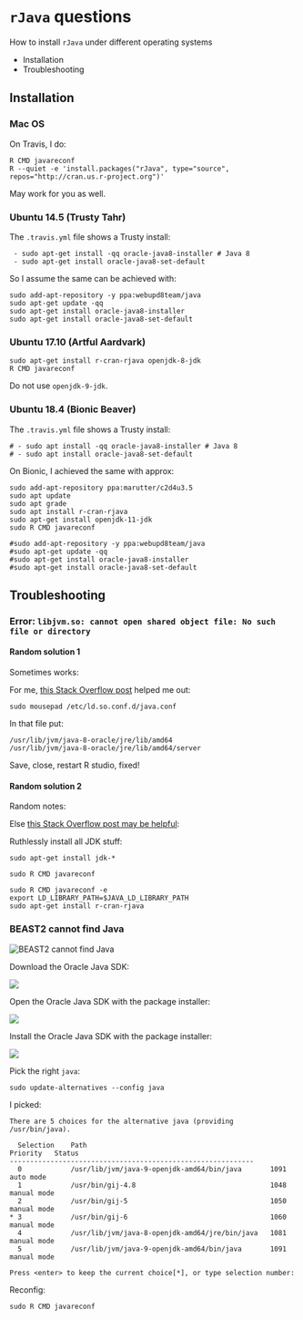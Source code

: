 # `rJava` questions

How to install `rJava` under different operating systems

 * Installation
 * Troubleshooting

## Installation

### Mac OS

On Travis, I do:

```
R CMD javareconf
R --quiet -e 'install.packages("rJava", type="source", repos="http://cran.us.r-project.org")'
```

May work for you as well.

### Ubuntu 14.5 (Trusty Tahr)

The `.travis.yml` file shows a Trusty install:

```
 - sudo apt-get install -qq oracle-java8-installer # Java 8
 - sudo apt-get install oracle-java8-set-default
```



So I assume the same can be achieved with:

```
sudo add-apt-repository -y ppa:webupd8team/java 
sudo apt-get update -qq
sudo apt-get install oracle-java8-installer
sudo apt-get install oracle-java8-set-default
```

### Ubuntu 17.10 (Artful Aardvark)

```
sudo apt-get install r-cran-rjava openjdk-8-jdk
R CMD javareconf
```

Do not use `openjdk-9-jdk`.

### Ubuntu 18.4 (Bionic Beaver)

The `.travis.yml` file shows a Trusty install:

```
# - sudo apt install -qq oracle-java8-installer # Java 8
# - sudo apt install oracle-java8-set-default
```

On Bionic, I achieved the same with approx:

```
sudo add-apt-repository ppa:marutter/c2d4u3.5
sudo apt update
sudo apt grade
sudo apt install r-cran-rjava
sudo apt-get install openjdk-11-jdk
sudo R CMD javareconf
```

```
#sudo add-apt-repository -y ppa:webupd8team/java 
#sudo apt-get update -qq
#sudo apt-get install oracle-java8-installer
#sudo apt-get install oracle-java8-set-default
```


## Troubleshooting

### Error: `libjvm.so: cannot open shared object file: No such file or directory`

#### Random solution 1

Sometimes works:

For me, [this Stack Overflow post](https://stackoverflow.com/a/25932828) helped me out:

```
sudo mousepad /etc/ld.so.conf.d/java.conf
```

In that file put:

```
/usr/lib/jvm/java-8-oracle/jre/lib/amd64
/usr/lib/jvm/java-8-oracle/jre/lib/amd64/server
```

Save, close, restart R studio, fixed!

#### Random solution 2

Random notes:

Else [this Stack Overflow post may be helpful](https://stackoverflow.com/a/43466434):

Ruthlessly install all JDK stuff:

```
sudo apt-get install jdk-*
```

```
sudo R CMD javareconf
```

```
sudo R CMD javareconf -e
export LD_LIBRARY_PATH=$JAVA_LD_LIBRARY_PATH
sudo apt-get install r-cran-rjava
```

### BEAST2 cannot find Java

![BEAST2 cannot find Java](beast_cannot_find_java.png)


Download the Oracle Java SDK:

![](download_oracle_java_sdk.png)

Open the Oracle Java SDK with the package installer:

![](open_oracle_java_sdk.png)

Install the Oracle Java SDK with the package installer:

![](install_oracle_java_sdk.png)

Pick the right `java`:


```
sudo update-alternatives --config java
```

I picked:

```
There are 5 choices for the alternative java (providing /usr/bin/java).

  Selection    Path                                            Priority   Status
------------------------------------------------------------
  0            /usr/lib/jvm/java-9-openjdk-amd64/bin/java       1091      auto mode
  1            /usr/bin/gij-4.8                                 1048      manual mode
  2            /usr/bin/gij-5                                   1050      manual mode
* 3            /usr/bin/gij-6                                   1060      manual mode
  4            /usr/lib/jvm/java-8-openjdk-amd64/jre/bin/java   1081      manual mode
  5            /usr/lib/jvm/java-9-openjdk-amd64/bin/java       1091      manual mode

Press <enter> to keep the current choice[*], or type selection number: 
```

Reconfig:

```
sudo R CMD javareconf
```
